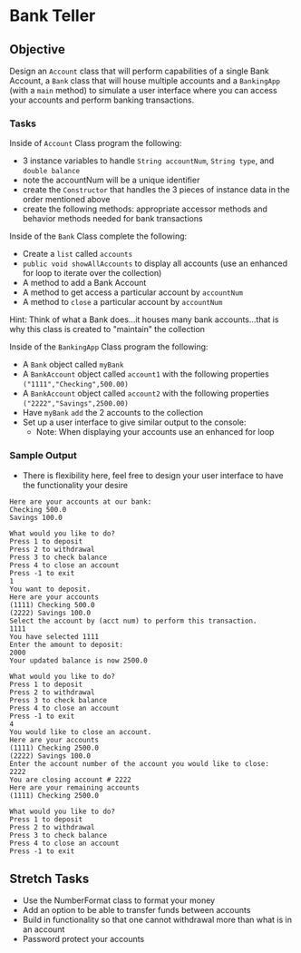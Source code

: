 # Bank Teller

## Objective

Design an `Account` class that will perform capabilities of a single Bank Account, a `Bank` class that will house multiple accounts and a `BankingApp` (with a `main` method) to simulate a user interface where you can access your accounts and perform banking transactions.

### Tasks

Inside of `Account` Class program the following:
- 3 instance variables to handle `String accountNum`, `String type`, and `double balance`
- note the accountNum will be a unique identifier
- create the `Constructor` that handles the 3 pieces of instance data in the order mentioned above
- create the following methods: appropriate accessor methods and behavior methods needed for bank transactions


Inside of the `Bank` Class complete the following:
- Create a `list` called `accounts`
- `public void showAllAccounts` to display all accounts (use an enhanced for loop to iterate over the collection)
- A method to add a Bank Account 
- A  method to get access a particular account by `accountNum`
- A  method to `close` a particular account by `accountNum`

Hint: Think of what a Bank does...it houses many bank accounts...that is why this class is created to "maintain" the collection

Inside of the `BankingApp` Class program the following:
- A `Bank` object called `myBank`
- A `BankAccount` object called `account1` with the following properties `("1111","Checking",500.00)`
- A `BankAccount` object called `account2` with the following properties `("2222","Savings",2500.00)`
- Have `myBank` `add` the 2 accounts to the collection
- Set up a user interface to give similar output to the console:
  - Note: When displaying your accounts use an enhanced for loop 
  
### Sample Output

- There is flexibility here, feel free to design your user interface to have the functionality your desire 

```
Here are your accounts at our bank:
Checking 500.0
Savings 100.0

What would you like to do?
Press 1 to deposit
Press 2 to withdrawal
Press 3 to check balance
Press 4 to close an account
Press -1 to exit
1
You want to deposit.
Here are your accounts
(1111) Checking 500.0
(2222) Savings 100.0
Select the account by (acct num) to perform this transaction.
1111
You have selected 1111
Enter the amount to deposit:
2000
Your updated balance is now 2500.0

What would you like to do?
Press 1 to deposit
Press 2 to withdrawal
Press 3 to check balance
Press 4 to close an account
Press -1 to exit
4
You would like to close an account.
Here are your accounts
(1111) Checking 2500.0
(2222) Savings 100.0
Enter the account number of the account you would like to close:
2222
You are closing account # 2222
Here are your remaining accounts
(1111) Checking 2500.0

What would you like to do?
Press 1 to deposit
Press 2 to withdrawal
Press 3 to check balance
Press 4 to close an account
Press -1 to exit
```

## Stretch Tasks
- Use the NumberFormat class to format your money 
- Add an option to be able to transfer funds between accounts
- Build in functionality so that one cannot withdrawal more than what is in an account
- Password protect your accounts
